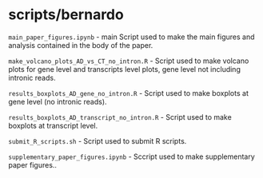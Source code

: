# scripts/bernardo

`main_paper_figures.ipynb` - main Script used to make the main figures and analysis contained in the body of the paper.

`make_volcano_plots_AD_vs_CT_no_intron.R` - Script used to make volcano plots for gene level and transcripts level plots, gene level not including intronic reads.

`results_boxplots_AD_gene_no_intron.R` - Script used to make boxplots at gene level (no intronic reads).

`results_boxplots_AD_transcript_no_intron.R` - Script used to make boxplots at transcript level.

`submit_R_scripts.sh` - Script used to submit R scripts.

`supplementary_paper_figures.ipynb` - Sccript used to make supplementary paper figures..
